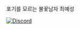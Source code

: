 포기를 모르는 불꽃남자 최예성

[![Discord](https://img.shields.io/badge/Discord-%237289DA.svg?style=for-the-badge&logo=discord&logoColor=white)](https://discord.gg/y3sung)
